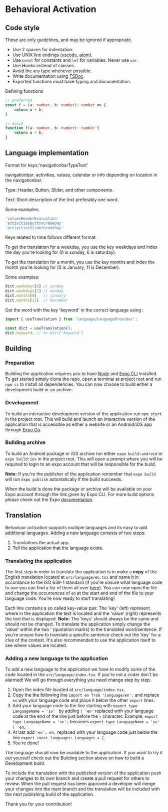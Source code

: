 # Behavioral Activation

## Code style

These are only guidelines, and may be ignored if appropriate.

* Use 2 spaces for indentation.
* Use UNIX line endings ([vscode](https://stackoverflow.com/a/48694365),
  [atom](https://stackoverflow.com/a/48686409)).
* Use `const` for constants and `let` for variables. Never use `var`.
* Use Hooks instead of classes.
* Avoid the `any` type whenever possible.
* Write documentation using [TSDoc](https://tsdoc.org/).
* Exported functions must have typing and documentation.

Defining functions

```TypeScript
// preferred
const f = (a: number, b: number): number => {
    return a + b;
}

// avoid
function f(a: number, b: number): number {
    return a + b;
}
```

## Language implementation
Format for keys:'navigationbarTypeText'

navigationbar: activities, values, calendar or info depending on location in the navigationbar.

Type: Header, Button, Slider, and other components.

Text: Short description of the text preferably one word.

Some examples:
```Typescript
'valuesHeaderEvaluation'
'activitiesButtonGradeDay'
'activitiesSliderGradeDay'
```
Keys related to time follows different format.

To get the translation for a weekday, you use the key weekdays and index the day you're looking for (0 is sunday, 6 is saturday).

To get the translation for a month, you use the key months and index the month you're looking for (0 is January, 11 is December).

Some examples:
```Typescript
dict.weekdays[0] // sunday
dict.weekdays[1] // monday
dict.months[0]   // january
dict.months[11]  // december
```
Get the word with the key 'keyword' in the correct language using :
```Typescript
import { useTranslation } from 'language/LanguageProvider';

const dict = useTranslation();
dict.keyword; // or dict['keyword']
```

## Building

### Preparation
Building the application requires you to have [Node](https://nodejs.org/en/) and [Expo CLI](https://expo.io/tools#cli) installed.
To get started simply clone the repo, open a terminal at project root and run `npm ci` to install all dependencies.
You can now choose to build either a development build or an archive.


### Development

To build an interactive development version of the application run `npm start` in the project root.
This will build and launch an interactive version of the application that is accessible as either
a website or an Android/iOS app through [Expo Go](https://expo.io/tools#client).

### Building archive

To build an Android package or iOS archive run either `expo build:android` or `expo build:ios` in the project root.
This will open a prompt where you will be required to login to an expo account that will be responsible for the build.

**Note:** If you're the publisher of the application remember that `expo build` will run `expo publish` automatically if the build succeeds.

When the build is done the package or archive will be available on your Expo account through the link given by Expo CLI.
For more build options please check out the Expo [documentation](https://docs.expo.io/distribution/building-standalone-apps/#3-start-the-build).


## Translation

Behaviour activation supports multiple languages and its easy to add additional languages.
Adding a new language consists of two steps:
1. Translations the actual app.
2. Tell the application that the language exists.

### Translating the application
The first step in order to translate the application is to make a **copy** of the English translation located at `src/language/en.tsx` and
name it in accordance to the ISO 639-1 standard (if you're unsure what language code to use you can find a list of them all over
[here](https://en.wikipedia.org/wiki/List_of_ISO_639-1_codes)). You can now open the file and change the occurrences of `en` at the start and end of the file to your
language code. You're now ready to start translating!

Each line contains a so called key-value pair. The 'key' (left) represent where in the application the text is located and the 'value' (right)
represents the text that is displayed. **Note:** The 'keys' should always be the same and should not be changed.
To translate the application simply change the 'value' within the two ' (quotation marks) to the translated word/sentence. If you're unsure how
to translate a specific sentence check out the 'key' for a clue of the context. It's also recommended to use the application itself to see where
values are located.

### Adding a new language to the application
To add a new language to the application we have to modify some of the code located in the `src/language/index.tsx`. If you're not a coder don't
be alarmed! We will go through everything you need change step by step.

1. Open the index file located at `src/language/index.tsx`.
2. Copy the the following line `import en from 'language/en';` and replace `en` with your language code and place it below the other `import` lines.
3. Add your language code to the line starting with `export type LanguageName = 'sv' ` by adding `| 'en'` replaced with your language code at the end of the line just before the `;` character. Example: `export type LanguageName = 'sv';` becomes `export type LanguageName = 'sv' | 'en;'`.
4. At last add `'en': en,` replaced with your language code just below the line `export const languages: Languages = {`.
5. You're done!

The language should now be available to the application. If you want to try it out yourself check out the Building section above on how to build a Development build.

To include the translation with the published version of the application push your changes to its own branch and create a pull request for others to review.
When the pull request has been approved a developer will merge your changes into the main branch and the translation will be included with the next publishing build of the application.

Thank you for your contribution!
